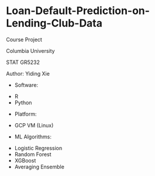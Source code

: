 # Loan-Default-Prediction-on-Lending-Club-Data

Course Project

Columbia University

STAT GR5232

Author: Yiding Xie

- Software:
 + R
 + Python
- Platform:
 + GCP VM (Linux)
- ML Algorithms:
 + Logistic Regression
 + Random Forest
 + XGBoost
 + Averaging Ensemble
